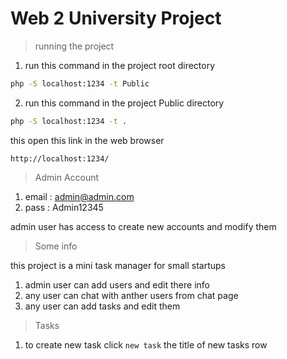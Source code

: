 # Web 2 University Project

> running the project

1. run this command in the project root directory

```bash
php -S localhost:1234 -t Public
```

2. run this command in the project Public directory

```bash
php -S localhost:1234 -t .
```

this open this link in the web browser

```www
http://localhost:1234/
```

> Admin Account

1. email : admin@admin.com
2. pass : Admin12345

admin user has access to create new accounts and modify them

> Some info

this project is a mini task manager for small startups

1. admin user can add users and edit there info
2. any user can chat with anther users from chat page
3. any user can add tasks and edit them

> Tasks

1. to create new task click `new task` the title of new tasks row
